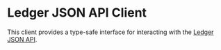 # Ledger JSON API Client

This client provides a type-safe interface for interacting with the
[Ledger JSON API](https://docs.digitalasset.com/build/3.4/reference/json-api/openapi).
